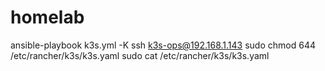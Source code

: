 # homelab
ansible-playbook k3s.yml -K
ssh k3s-ops@192.168.1.143
sudo chmod 644 /etc/rancher/k3s/k3s.yaml
sudo cat /etc/rancher/k3s/k3s.yaml